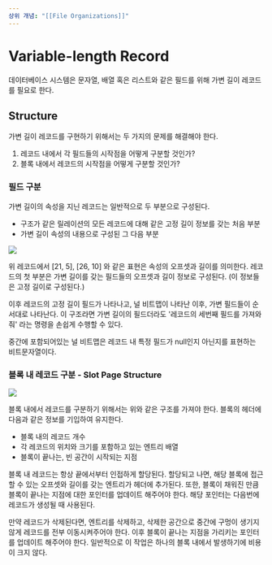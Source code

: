 ```yaml
---
상위 개념: "[[File Organizations]]"
---
```

# Variable-length Record
데이터베이스 시스템은 문자열, 배열 혹은 리스트와 같은 필드를 위해 가변 길이 레코드를 필요로 한다.

## Structure
가변 길이 레코드를 구현하기 위해서는 두 가지의 문제를 해결해야 한다.

1. 레코드 내에서 각 필드들의 시작점을 어떻게 구분할 것인가?
2. 블록 내에서 레코드의 시작점을 어떻게 구분할 것인가?

### 필드 구분
가변 길이의 속성을 지닌 레코드는 일반적으로 두 부분으로 구성된다.

* 구조가 같은 릴레이션의 모든 레코드에 대해 같은 고정 길이 정보를 갖는 처음 부분
* 가변 길이 속성의 내용으로 구성된 그 다음 부분

![](https://i.imgur.com/EisAI4X.png)

위 레코드에서 \[21, 5], \[26, 10] 와 같은 표현은 속성의 오프셋과 길이를 의미한다. 레코드의 첫 부분은 가변 길이를 갖는 필드들의 오프셋과 길이 정보로 구성된다. (이 정보들은 고정 길이로 구성된다.)

이후 레코드의 고정 길이 필드가 나타나고, 널 비트맵이 나타난 이후, 가변 필드들이 순서대로 나타난다. 이 구조라면 가변 길이의 필드더라도 '레코드의 세번째 필드를 가져와줘' 라는 명령을 손쉽게 수행할 수 있다.

중간에 포함되어있는 널 비트맵은 레코드 내 특정 필드가 null인지 아닌지를 표현하는 비트문자열이다.

### 블록 내 레코드 구분 - Slot Page Structure
![](https://i.imgur.com/EXGnOtm.png)

블록 내에서 레코드를 구분하기 위해서는 위와 같은 구조를 가져야 한다. 블록의 헤더에 다음과 같은 정보를 기입하여 유지한다.

* 블록 내의 레코드 개수
* 각 레코드의 위치와 크기를 포함하고 있는 엔트리 배열
* 블록이 끝나는, 빈 공간이 시작되는 지점

블록 내 레코드는 항상 끝에서부터 인접하게 할당된다. 할당되고 나면, 해당 블록에 접근할 수 있는 오프셋와 길이를 갖는 엔트리가 헤더에 추가된다. 또한, 블록이 채워진 만큼 블록이 끝나는 지점에 대한 포인터를 업데이트 해주어야 한다. 해당 포인터는 다음번에 레코드가 생성될 때 사용된다.

만약 레코드가 삭제된다면, 엔트리를 삭제하고, 삭제한 공간으로 중간에 구멍이 생기지 않게 레코드를 전부 이동시켜주어야 한다. 이후 블록이 끝나는 지점을 가리키는 포인터를 업데이트 해주어야 한다. 일반적으로 이 작업은 하나의 블록 내에서 발생하기에 비용이 크지 않다. 
